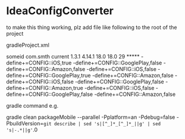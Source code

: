 # IdeaConfigConverter

to make this thing working, plz add file like following to the root of the project

gradleProject.xml

<project>
	<groupId>someid</groupId>
	<artifactId>com.smth</artifactId>
	<version>current</version>
	<gradleFxVersion>1.3.1</gradleFxVersion>
	<flexSdkVersion>4.14.1</flexSdkVersion>
	<airSdkVersion>18.0</airSdkVersion>
	<flashPlayerVersion>18.0</flashPlayerVersion>
	<flashSWFVersion>29</flashSWFVersion>
	<!--skipModules>Other</skipModules-->
	<storepass>*****</storepass>
	<platforms>
		<io>
			<replace from="${source.io.certificate}" to="../../certificates/smth.p12"/>
			<replace from="${source.io.provision}" to="../../certificates/smth.mobileprovision"/>
			<replace from="${source.io.debug.certificate}" to="../../certificates/smth.p12"/>
			<replace from="${source.io.debug.provision}" to="../../certificates/smth.mobileprovision"/>
			<compileOptions>-define+=CONFIG::iOS,true -define+=CONFIG::GooglePlay,false -define+=CONFIG::Amazon,false</compileOptions>
		</io>
		<an>
			<replace from="${source.an.certificate}" to="../../certificates/smth.p12"/>
			<replace from="${source.an.descriptor}" to="../../smth/smth.xml"/>
			<compileOptions>-define+=CONFIG::iOS,false -define+=CONFIG::GooglePlay,true -define+=CONFIG::Amazon,false</compileOptions>
		</an>
		<am>
			<replace from="${source.am.certificate}" to="../../certificates/smth.p12"/>
			<replace from="${source.am.descriptor}" to="../../smth/smth.xml"/>
			<compileOptions>-define+=CONFIG::iOS,false -define+=CONFIG::GooglePlay,false -define+=CONFIG::Amazon,true</compileOptions>
		</am>
		<web>
			<compileOptions>-define+=CONFIG::iOS,false -define+=CONFIG::GooglePlay,false -define+=CONFIG::Amazon,false</compileOptions>
		</web>
	</platforms>
</project>


gradle command e.g.

gradle clean packageMobile --parallel -Pplatform=an -Pdebug=false -PbuildVersion=`git describe | sed 's|[^_]*_[^_]*_||g' | sed 's|-.*||g'`.0
